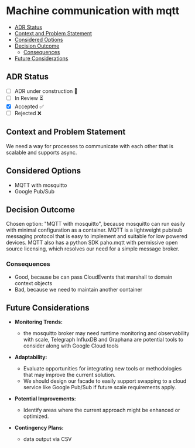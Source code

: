 # Machine communication with mqtt <!-- omit in toc -->
- [ADR Status](#adr-status)
- [Context and Problem Statement](#context-and-problem-statement)
- [Considered Options](#considered-options)
- [Decision Outcome](#decision-outcome)
  - [Consequences](#consequences)
- [Future Considerations](#future-considerations)

## ADR Status
- [ ] ADR under construction 🚧
- [ ] In Review ⏳
- [x] Accepted ✅
- [ ] Rejected ❌

## Context and Problem Statement

We need a way for processes to communicate with each other that is scalable and supports async.  

## Considered Options

* MQTT with mosquitto
* Google Pub/Sub

## Decision Outcome

Chosen option: "MQTT with mosquitto", because mosquitto can run easily with minimal configuration as a container.   MQTT is a lightweight pub/sub messaging protocol that is easy to implement and suitable for low powered devices. MQTT also has a python SDK paho.mqtt with permissive open source licensing, which resolves our need for a simple message broker.

### Consequences

* Good, because be can pass CloudEvents that marshall to domain context objects
* Bad, because we need to maintain another container 

## Future Considerations

- **Monitoring Trends:**  
  - the mosquitto broker may need runtime monitoring and observability with scale, Telegraph InfluxDB and Graphana are potential tools to consider along with Google Cloud tools
  
- **Adaptability:**  
  - Evaluate opportunities for integrating new tools or methodologies that may improve the current solution.
  - We should design our facade to easily support swapping to a cloud service like Google Pub/Sub if future scale requirements apply.
  
- **Potential Improvements:**  
  - Identify areas where the current approach might be enhanced or optimized.
  
- **Contingency Plans:**  
  - data output via CSV

